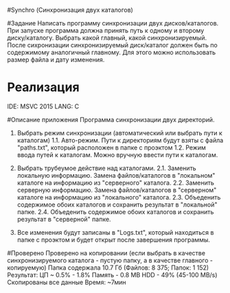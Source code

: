 #Synchro (Синхронизация двух каталогов)

#Задание
Написать программу синхронизации двух дисков/каталогов. При запуске программа должна принять путь к одному и второму диску/каталогу. Выбрать какой главный, какой синхронизируемый. После сихронизации синхронизируемый диск/каталог должен быть по содержимому аналогичный главному. Для этого можно использовать размер файла и дату изменения.

# Реализация
IDE: MSVC 2015
LANG: C

#Описание приложения
Программа синхронизации двух директорий.

1. Выбрать режим синхронизации (автоматический или выбрать пути к каталогам)
   1.1. Авто-режим. Пути к директориям будут взяты с файла "paths.txt", 
	который расположен в папке с проэктом
   1.2. Режим ввода путей к каталогам. Можно вручную ввести пути к каталогам.

2. Выбрать трубеумое действие над каталогами.
   2.1. Заменить локальную информацию. Замена файлов/каталогов в "локальном" каталоге на информацию
	из "серверного" каталога.
   2.2. Заменить серверную информацию. Замена файлов/каталогов в "серверном" каталоге на информацию
	из "локального" каталога.
   2.3. Объеденить содержимое обоих каталогов и сохранить результат в "локальной" папке.
   2.4. Объеденить содержимое обоих каталогов и сохранить результат в "серверной" папке.

3. Все изменения будут записаны в "Logs.txt", который находиться в папке с проэктом и будет открыт
   после завершения программы.


#Проверено
Проверено на копировании (если выбрать в качестве синхронизируемого каталога - пустую папку, а в качестве главного - копируемую)
Папка содержала 10.7 Гб (Файлов: 8 375; Папок: 1 152)
Результат:
ЦП ~ 0.5% - 1.8%
Память - 0.8 MB
HDD - 49% (45-100 MB/s)
Скопированы все данные
Время: ~7мин
